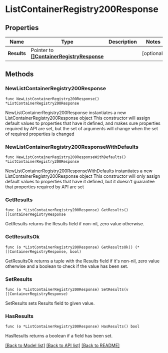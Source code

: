 # ListContainerRegistry200Response

## Properties

Name | Type | Description | Notes
------------ | ------------- | ------------- | -------------
**Results** | Pointer to [**[]ContainerRegistryResponse**](ContainerRegistryResponse.md) |  | [optional] 

## Methods

### NewListContainerRegistry200Response

`func NewListContainerRegistry200Response() *ListContainerRegistry200Response`

NewListContainerRegistry200Response instantiates a new ListContainerRegistry200Response object
This constructor will assign default values to properties that have it defined,
and makes sure properties required by API are set, but the set of arguments
will change when the set of required properties is changed

### NewListContainerRegistry200ResponseWithDefaults

`func NewListContainerRegistry200ResponseWithDefaults() *ListContainerRegistry200Response`

NewListContainerRegistry200ResponseWithDefaults instantiates a new ListContainerRegistry200Response object
This constructor will only assign default values to properties that have it defined,
but it doesn't guarantee that properties required by API are set

### GetResults

`func (o *ListContainerRegistry200Response) GetResults() []ContainerRegistryResponse`

GetResults returns the Results field if non-nil, zero value otherwise.

### GetResultsOk

`func (o *ListContainerRegistry200Response) GetResultsOk() (*[]ContainerRegistryResponse, bool)`

GetResultsOk returns a tuple with the Results field if it's non-nil, zero value otherwise
and a boolean to check if the value has been set.

### SetResults

`func (o *ListContainerRegistry200Response) SetResults(v []ContainerRegistryResponse)`

SetResults sets Results field to given value.

### HasResults

`func (o *ListContainerRegistry200Response) HasResults() bool`

HasResults returns a boolean if a field has been set.


[[Back to Model list]](../README.md#documentation-for-models) [[Back to API list]](../README.md#documentation-for-api-endpoints) [[Back to README]](../README.md)


